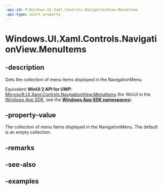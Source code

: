 ```yaml
---
-api-id: P:Windows.UI.Xaml.Controls.NavigationView.MenuItems
-api-type: winrt property
---
```


<!-- Property syntax.
public IVector<NavigationMenuItemBase> MenuItems { get; }
-->

# Windows.UI.Xaml.Controls.NavigationView.MenuItems

## -description

Gets the collection of menu items displayed in the NavigationMenu.

Equivalent **WinUI 2 API for UWP**: [Microsoft.UI.Xaml.Controls.NavigationView.MenuItems](/windows/winui/api/microsoft.ui.xaml.controls.navigationview.menuitems) (for WinUI in the [Windows App SDK](/windows/apps/windows-app-sdk/), see the **[Windows App SDK namespaces](/windows/windows-app-sdk/api/winrt/)**).

## -property-value

The collection of menu items displayed in the NavigationMenu. The default is an empty collection.

## -remarks

## -see-also

## -examples

